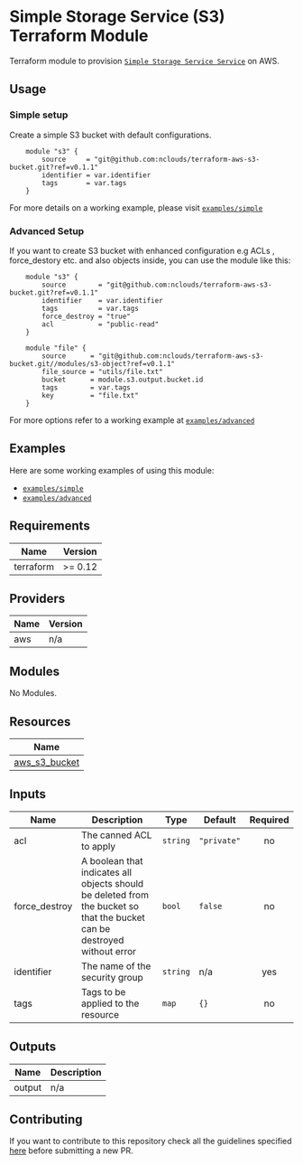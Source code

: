 # Simple Storage Service (S3) Terraform Module

Terraform module to provision [`Simple Storage Service Service`](https://aws.amazon.com/s3) on AWS.

## Usage

### Simple setup

Create a simple S3 bucket with default configurations.
```hcl
    module "s3" {
        source     = "git@github.com:nclouds/terraform-aws-s3-bucket.git?ref=v0.1.1"
        identifier = var.identifier
        tags       = var.tags
    }
```

For more details on a working example, please visit [`examples/simple`](examples/simple)

### Advanced Setup
If you want to create S3 bucket with enhanced configuration e.g ACLs , force_destory etc. and also objects inside, you can use the module like this:

```hcl
    module "s3" {
        source        = "git@github.com:nclouds/terraform-aws-s3-bucket.git?ref=v0.1.1"
        identifier    = var.identifier
        tags          = var.tags
        force_destroy = "true"
        acl           = "public-read"
    }

    module "file" {
        source      = "git@github.com:nclouds/terraform-aws-s3-bucket.git//modules/s3-object?ref=v0.1.1"
        file_source = "utils/file.txt"
        bucket      = module.s3.output.bucket.id
        tags        = var.tags
        key         = "file.txt"
    }
```

For more options refer to a working example at [`examples/advanced`](examples/advanced)

## Examples
Here are some working examples of using this module:
- [`examples/simple`](examples/simple)
- [`examples/advanced`](examples/advanced)

<!-- BEGINNING OF PRE-COMMIT-TERRAFORM DOCS HOOK -->
## Requirements

| Name | Version |
|------|---------|
| terraform | >= 0.12 |

## Providers

| Name | Version |
|------|---------|
| aws | n/a |

## Modules

No Modules.

## Resources

| Name |
|------|
| [aws_s3_bucket](https://registry.terraform.io/providers/hashicorp/aws/latest/docs/resources/s3_bucket) |

## Inputs

| Name | Description | Type | Default | Required |
|------|-------------|------|---------|:--------:|
| acl | The canned ACL to apply | `string` | `"private"` | no |
| force\_destroy | A boolean that indicates all objects should be deleted from the bucket so that the bucket can be destroyed without error | `bool` | `false` | no |
| identifier | The name of the security group | `string` | n/a | yes |
| tags | Tags to be applied to the resource | `map` | `{}` | no |

## Outputs

| Name | Description |
|------|-------------|
| output | n/a |
<!-- END OF PRE-COMMIT-TERRAFORM DOCS HOOK -->

## Contributing
If you want to contribute to this repository check all the guidelines specified [here](.github/CONTRIBUTING.md) before submitting a new PR.
